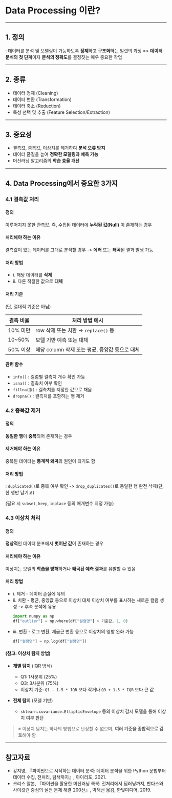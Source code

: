 # Data Processing 이란?

---

## 1. 정의

: 데이터를 분석 및 모델링이 가능하도록 **정제**하고 **구조화**하는 일련의 과정
=> **데이터 분석의 첫 단계**이자 **분석의 정확도**를 결정짓는 매우 중요한 작업

---

## 2. 종류

* 데이터 정제 (Cleaning)
* 데이터 변환 (Transformation)
* 데이터 축소 (Reduction)
* 특성 선택 및 추출 (Feature Selection/Extraction)

---

## 3. 중요성

* 결측값, 중복값, 이상치를 제거하여 **분석 오류 방지**
* 데이터 품질을 높여 **정확한 모델링과 예측 가능**
* 머신러닝 알고리즘의 **학습 효율 개선**

---

## 4. Data Processing에서 중요한 3가지


### 4.1 결측값 처리

#### 정의

  이루어지지 못한 관측값. 즉, 수집된 데이터에 **누락된 값(Null)** 이 존재하는 경우

#### 처리해야 하는 이유

결측값이 있는 데이터를 그대로 분석할 경우 ->  **에러** 또는 **왜곡**된 결과 발생 가능

#### 처리 방법

* i. 해당 데이터를 **삭제** 
* ii. 다른 적절한 값으로 **대체**

#### 처리 기준 
(단, 절대적 기준은 아님)

| 결측 비율   | 처리 방법 예시                       |
| ------- | ------------------------------ |
| 10% 미만  | row 삭제 또는 치환 → `replace()` 등   |
| 10\~50% | 모델 기반 예측 또는 대체                 |
| 50% 이상  | 해당 column 삭제 또는 평균, 중앙값 등으로 대체 |

#### 관련 함수

* `info()` : 컬럼별 결측치 개수 확인 가능
* `isna()` : 결측치 여부 확인
* `fillna(값)` : 결측치를 지정한 값으로 채움
* `dropna()` : 결측치를 포함하는 행 제거



### 4.2 중복값 제거

#### 정의

**동일한 행**이 **중복**되어 존재하는 경우

#### 제거해야 하는 이유

중복된 데이터는 **통계적 왜곡**의 원인이 되기도 함

#### 처리 방법

: `duplicated()`로 중복 여부 확인 ->  `drop_duplicates()`로 동일한 행 완전 삭제(단, 한 행만 남기고)

  (필요 시 `subset`, `keep`, `inplace` 등의 매개변수 지정 가능)



### 4.3 이상치 처리

#### 정의

 **정상적**인 데이터 분포에서 **벗어난 값**이 존재하는 경우

#### 처리해야 하는 이유

이상치는 모델의 **학습을 방해**하거나 **왜곡된 예측 결과**를 유발할 수 있음

#### 처리 방법

* i. 제거 - 데이터 손실에 유의
* ii. 치환 - 평균, 중앙값 등으로 이상치 대체
  이상치 여부를 표시하는 새로운 컬럼 생성 -> 후속 분석에 유용
  ```python
  import numpy as np  
  df["outlier"] = np.where(df["컬럼명"] > 기준값, 1, 0)
  ```
* iii. 변환 - 로그 변환, 제곱근 변환 등으로 이상치의 영향 완화 가능
  ```python
  df["컬럼명"] = np.log(df["컬럼명"])
  ```

#### (참고: 이상치 탐지 방법)

* **개별 탐지** (IQR 방식)

  * Q1: 1사분위 (25%)
  * Q3: 3사분위 (75%)
  * 이상치 기준: `Q1 - 1.5 * IQR` 보다 작거나 `Q3 + 1.5 * IQR` 보다 큰 값

* **전체 탐지** (모델 기반)

  * `sklearn.covariance.EllipticEnvelope` 등의 이상치 감지 모델을 통해 이상치 여부 판단

> ※ 이상치 탐지는 하나의 방법으로 단정할 수 없으며, **여러 기준을 종합적으로 검토**해야 함

---

## 참고자료

* 강지영, 『파이썬으로 시작하는 데이터 분석: 데이터 분석을 위한 Python 문법부터 데이터 수집, 전처리, 탐색까지』, 아이리포, 2021.
* 크리스 알본, 『파이썬을 활용한 머신러닝 쿡북: 전처리에서 딥러닝까지, 판다스와 사이킷런 중심의 실전 문제 해결 200선』, 박해선 옮김, 한빛미디어, 2019.
